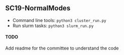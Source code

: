 ## SC19-NormalModes

- Command line tools: `python3 cluster_run.py`
- Run slurm tasks: `python3 slurm_run.py`

#### TODO
Add readme for the committee to understand the code